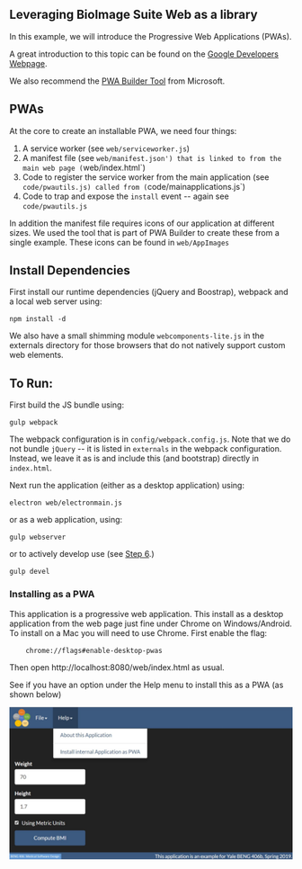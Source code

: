 ## Leveraging BioImage Suite Web as a library

In this example, we will introduce the Progressive Web Applications (PWAs).

A great introduction to this topic can be found on the
[Google Developers Webpage](https://developers.google.com/web/progressive-web-apps/).

We also recommend the [PWA Builder Tool](https://www.pwabuilder.com/) from Microsoft.

## PWAs

At the core to create an installable PWA, we need four things:

1. A service worker (see `web/serviceworker.js`)
2. A manifest file (see `web/manifest.json') that is linked to from the main
   web page (`web/index.html`)
3. Code to register the service worker from the main application (see
   `code/pwautils.js) called from (`code/mainapplications.js`)
4. Code to trap and expose the `install` event -- again see `code/pwautils.js`

In addition the manifest file requires icons of our application at different
sizes. We used the tool that is part of PWA Builder to create these from a
single example. These icons can be found in `web/AppImages`

## Install Dependencies

First install our runtime dependencies (jQuery and Boostrap), webpack and a local web server using:

	npm install -d
    
We also have a small shimming module `webcomponents-lite.js` in the externals
directory for those browsers that do not natively support custom web elements.
    
## To Run:

First build the JS bundle using:

    gulp webpack
    
The webpack configuration is in `config/webpack.config.js`. Note that we do
not bundle `jQuery` -- it is listed in `externals` in the webpack
configuration. Instead, we leave it as is and include this (and bootstrap)
directly in `index.html`.
    
Next run the application (either as a desktop application) using:

    electron web/electronmain.js

or as a web application, using:

    gulp webserver

or to actively develop use (see [Step 6](../step06).)

    gulp devel
    
### Installing as a PWA

This application is a progressive web application. This install as a desktop
application from the web page just fine under Chrome on Windows/Android. To
install on a Mac you will need to use Chrome. First enable the flag:
   
        chrome://flags#enable-desktop-pwas
        
Then open http://localhost:8080/web/index.html as usual.

See if you have an option under the Help menu to install this as a PWA (as
shown below)

![Install as PWA](./complete/docs/pwa.jpg)



